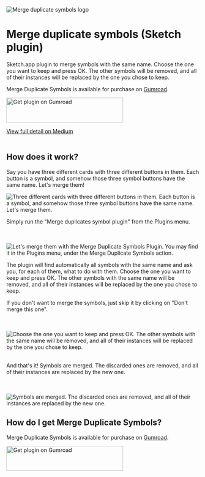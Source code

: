 <img src="https://github.com/oodesign/merge-duplicate-symbols/blob/master/Images/Hero.png" alt="Merge duplicate symbols logo"/>

# Merge duplicate symbols (Sketch plugin)

Sketch.app plugin to merge symbols with the same name. Choose the one you want to keep and press OK. The other symbols will be removed, and all of their instances will be replaced by the one you chose to keep.

Merge Duplicate Symbols is available for purchase on <a href="http://bit.ly/getmergeduplicatesymbols">Gumroad</a>. 

<a href="http://bit.ly/getmergeduplicatesymbols">
	<img width="305" height="65" src="https://github.com/oodesign/merge-duplicate-symbols/blob/master/Images/GetPlugin.png" alt="Get plugin on Gumroad">
</a>

<a href="http://bit.ly/mergesymbolsinsketch">View full detail on Medium</a>
<br/><br/>

## How does it work?

Say you have three different cards with three different buttons in them. Each button is a symbol, and somehow those three symbol buttons have the same name. Let's merge them!

<img src="https://github.com/oodesign/merge-duplicate-symbols/blob/master/Images/SymbolsToMerge.PNG" alt="Three different cards with three different buttons in them. Each button is a symbol, and somehow those three symbol buttons have the same name. Let's merge them."/>
<br/>

Simply run the "Merge duplicates symbol plugin" from the Plugins menu.

<br/><br/>
<img src="https://github.com/oodesign/merge-duplicate-symbols/blob/master/Images/LaunchMergeDuplicateSymbolsPlugin.PNG" alt="Let's merge them with the Merge Duplicate Symbols Plugin. You may find it in the Plugins menu, under the Merge Duplicate Symbols action."/>
<br/>

The plugin will find automatically all symbols with the same name and ask you, for each of them, what to do with them. Choose the one you want to keep and press OK. The other symbols with the same name will be removed, and all of their instances will be replaced by the one you chose to keep.
<br/>

If you don't want to merge the symbols, just skip it by clicking on "Don't merge this one".

<br/><br/>
<img src="https://github.com/oodesign/merge-duplicate-symbols/blob/master/Images/MergesWindow.PNG" alt="Choose the one you want to keep and press OK. The other symbols with the same name will be removed, and all of their instances will be replaced by the one you chose to keep."/>
<br/><br/>

And that's it! Symbols are merged. The discarded ones are removed, and all of their instances are replaced by the new one.

<br/><br/>
<img src="https://github.com/oodesign/merge-duplicate-symbols/blob/master/Images/SymbolsMerged.PNG" alt="Symbols are merged. The discarded ones are removed, and all of their instances are replaced by the new one."/>

## How do I get Merge Duplicate Symbols?

Merge Duplicate Symbols is available for purchase on <a href="http://bit.ly/getmergeduplicatesymbols">Gumroad</a>. 

<a href="http://bit.ly/getmergeduplicatesymbols">
	<img width="305" height="65" src="https://github.com/oodesign/merge-duplicate-symbols/blob/master/Images/GetPlugin.png" alt="Get plugin on Gumroad">
</a>

